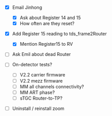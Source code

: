 - [x] Email Jinhong
  - [x] Ask about Register 14 and 15
  - [x] How often are they reset?
- [x] Add Register 15 reading to tds_frame2Router
  - [x] Mention Register15 to RV
- [ ] Ask Emil about dead Router
- [ ] On-detector tests?
  - [ ] V2.2 carrier firmware
  - [ ] V2.2 mezz firmware
  - [ ] MM all channels connectivity?
  - [ ] MM ART phase?
  - [ ] sTGC Router-to-TP?
- [ ] Uninstall / reinstall zoom

